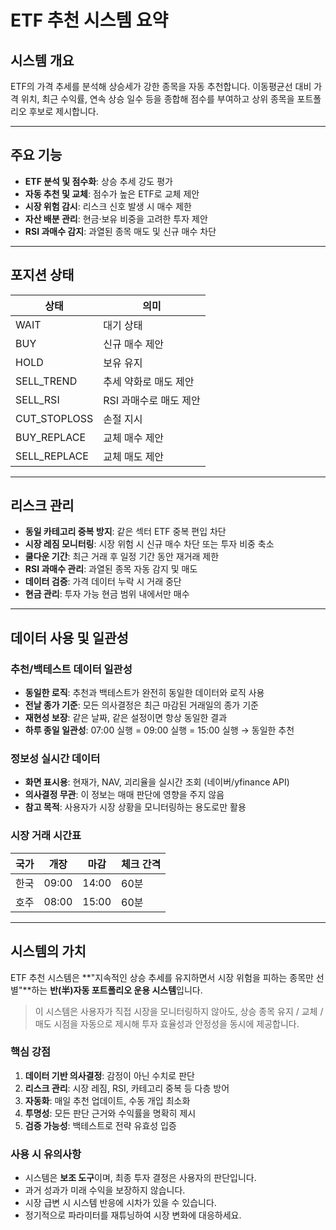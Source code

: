 # ETF 추천 시스템 요약

## 시스템 개요

ETF의 가격 추세를 분석해 상승세가 강한 종목을 자동 추천합니다.
이동평균선 대비 가격 위치, 최근 수익률, 연속 상승 일수 등을 종합해 점수를 부여하고
상위 종목을 포트폴리오 후보로 제시합니다.

---

## 주요 기능

- **ETF 분석 및 점수화**: 상승 추세 강도 평가
- **자동 추천 및 교체**: 점수가 높은 ETF로 교체 제안
- **시장 위험 감시**: 리스크 신호 발생 시 매수 제한
- **자산 배분 관리**: 현금·보유 비중을 고려한 투자 제안
- **RSI 과매수 감지**: 과열된 종목 매도 및 신규 매수 차단

---

## 포지션 상태

| 상태 | 의미 |
|------|------|
| WAIT | 대기 상태 |
| BUY | 신규 매수 제안 |
| HOLD | 보유 유지 |
| SELL_TREND | 추세 약화로 매도 제안 |
| SELL_RSI | RSI 과매수로 매도 제안 |
| CUT_STOPLOSS | 손절 지시 |
| BUY_REPLACE | 교체 매수 제안 |
| SELL_REPLACE | 교체 매도 제안 |

---

## 리스크 관리

- **동일 카테고리 중복 방지**: 같은 섹터 ETF 중복 편입 차단
- **시장 레짐 모니터링**: 시장 위험 시 신규 매수 차단 또는 투자 비중 축소
- **쿨다운 기간**: 최근 거래 후 일정 기간 동안 재거래 제한
- **RSI 과매수 관리**: 과열된 종목 자동 감지 및 매도
- **데이터 검증**: 가격 데이터 누락 시 거래 중단
- **현금 관리**: 투자 가능 현금 범위 내에서만 매수

---

## 데이터 사용 및 일관성

### 추천/백테스트 데이터 일관성

- **동일한 로직**: 추천과 백테스트가 완전히 동일한 데이터와 로직 사용
- **전날 종가 기준**: 모든 의사결정은 최근 마감된 거래일의 종가 기준
- **재현성 보장**: 같은 날짜, 같은 설정이면 항상 동일한 결과
- **하루 종일 일관성**: 07:00 실행 = 09:00 실행 = 15:00 실행 → 동일한 추천

### 정보성 실시간 데이터

- **화면 표시용**: 현재가, NAV, 괴리율을 실시간 조회 (네이버/yfinance API)
- **의사결정 무관**: 이 정보는 매매 판단에 영향을 주지 않음
- **참고 목적**: 사용자가 시장 상황을 모니터링하는 용도로만 활용

### 시장 거래 시간표

| 국가 | 개장 | 마감 | 체크 간격 |
|------|------|------|----------|
| 한국 | 09:00 | 14:00 | 60분 |
| 호주 | 08:00 | 15:00 | 60분 |

---

## 시스템의 가치

ETF 추천 시스템은
**"지속적인 상승 추세를 유지하면서 시장 위험을 피하는 종목만 선별"**하는
**반(半)자동 포트폴리오 운용 시스템**입니다.

> 이 시스템은 사용자가 직접 시장을 모니터링하지 않아도,
> 상승 종목 유지 / 교체 / 매도 시점을 자동으로 제시해
> 투자 효율성과 안정성을 동시에 제공합니다.

### 핵심 강점

1. **데이터 기반 의사결정**: 감정이 아닌 수치로 판단
2. **리스크 관리**: 시장 레짐, RSI, 카테고리 중복 등 다층 방어
3. **자동화**: 매일 추천 업데이트, 수동 개입 최소화
4. **투명성**: 모든 판단 근거와 수익률을 명확히 제시
5. **검증 가능성**: 백테스트로 전략 유효성 입증

### 사용 시 유의사항

- 시스템은 **보조 도구**이며, 최종 투자 결정은 사용자의 판단입니다.
- 과거 성과가 미래 수익을 보장하지 않습니다.
- 시장 급변 시 시스템 반응에 시차가 있을 수 있습니다.
- 정기적으로 파라미터를 재튜닝하여 시장 변화에 대응하세요.
